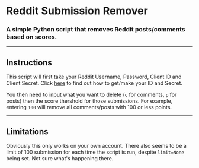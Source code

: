 # Reddit Submission Remover
### A simple Python script that removes Reddit posts/comments based on scores.

---

## Instructions
This script will first take your Reddit Username, Password, Client ID and Client Secret. Click [here](www.f3ef.com) to find out how to get/make your ID and Secret.

You then need to input what you want to delete (`c` for comments, `p` for posts) then the score thershold for those submissions. For example, entering `100` will remove all comments/posts with 100 or less points.

---

## Limitations
Obviously this only works on your own account. There also seems to be a limit of 100 submission for each time the script is run, despite `limit=None` being set. Not sure what's happening there.
